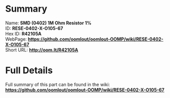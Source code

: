 
Summary
=================
  
Name: __SMD (0402) 1M Ohm Resistor 1%__    
ID: __RESE-0402-X-O105-67__   
Hex ID: __R42105A__   
WebPage: __https://github.com/oomlout/oomlout-OOMP/wiki/RESE-0402-X-O105-67__   
Short URL: __http://oom.lt/R42105A__   

Full Details
==========================
Full summary of this part can be found in the wiki:   
__https://github.com/oomlout/oomlout-OOMP/wiki/RESE-0402-X-O105-67__    

